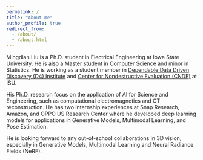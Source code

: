 ```yaml
---
permalink: /
title: "About me"
author_profile: true
redirect_from: 
  - /about/
  - /about.html
---
```



Mingdian Liu is a Ph.D. student in Electrical Engineering at Iowa State University. He is also a Master student in Computer 
Science and minor in Statistics. He is working as a student member in [Dependable Data Driven Discovery (D4) Institute](https://tads.research.iastate.edu/people/mingdian-liu) and [Center for Nondestructive Evaluation (CNDE)](https://www.cnde.iastate.edu/mingdian-liu/) at ISU.

His Ph.D. research focus on the application of AI for Science and Engineering, such as computational electromagnetics and CT reconstruction. 
He has two internship experiences at Snap Research, Amazon, and OPPO US Research Center where he developed deep learning models for applications in Generative Models, Multimodal Learning, and Pose Estimation.

He is looking forward to any out-of-school collaborations in 3D vision, especially in Generative Models, Multimodal Learning and Neural Radiance Fields (NeRF).
